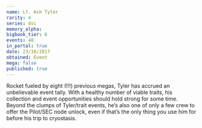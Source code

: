 ```yaml
---
name: Lt. Ash Tyler
rarity: 4
series: dsc
memory_alpha:
bigbook_tier: 6
events: 48
in_portal: true
date: 23/10/2017
obtained: Event
mega: false
published: true
---
```


Rocket fueled by eight (!!!) previous megas, Tyler has accrued an unbelievable event tally. With a healthy number of viable traits, his collection and event opportunities should hold strong for some time. Beyond the clumps of Tyler/trait events, he’s also one of only a few crew to offer the Pilot/SEC node unlock, even if that’s the only thing you use him for before his trip to cryostasis.
